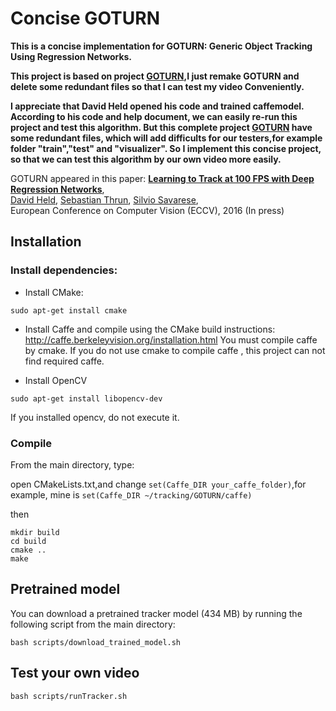 # Concise GOTURN

**This is a concise implementation for GOTURN: Generic Object Tracking Using Regression Networks.**

**This project is based on project  [GOTURN](http://davheld.github.io/GOTURN/GOTURN.html),I just remake GOTURN and delete some redundant files so that I can test my video Conveniently.**

**I appreciate that David Held opened his code and trained caffemodel. According to his code and help document, we can easily re-run this project and test this algorithm. But this complete project [GOTURN](http://davheld.github.io/GOTURN/GOTURN.html) have some redundant files, which will add difficults for our testers,for example folder "train","test" and "visualizer". So I implement this concise project, so that we can test this algorithm by our own video more easily.**


GOTURN appeared in this paper:
**[Learning to Track at 100 FPS with Deep Regression Networks](http://davheld.github.io/GOTURN/GOTURN.html)**,
<br>
[David Held](http://davheld.github.io/),
[Sebastian Thrun](http://robots.stanford.edu/),
[Silvio Savarese](http://cvgl.stanford.edu/silvio/),
<br>
European Conference on Computer Vision (ECCV), 2016 (In press)



## Installation

### Install dependencies:

* Install CMake:
```
sudo apt-get install cmake
```

* Install Caffe and compile using the CMake build instructions:
http://caffe.berkeleyvision.org/installation.html
You must compile caffe by cmake. If you do not use cmake to compile caffe , this project can not find required caffe.

* Install OpenCV
```
sudo apt-get install libopencv-dev
```
If you installed opencv, do not execute it.


### Compile

From the main directory, type:

open CMakeLists.txt,and change `set(Caffe_DIR your_caffe_folder)`,for example, mine is `set(Caffe_DIR ~/tracking/GOTURN/caffe)`

then
```
mkdir build
cd build
cmake ..
make
```

## Pretrained model
You can download a pretrained tracker model (434 MB) by running the following script from the main directory:

```
bash scripts/download_trained_model.sh
```

## Test your own video
```
bash scripts/runTracker.sh
```




